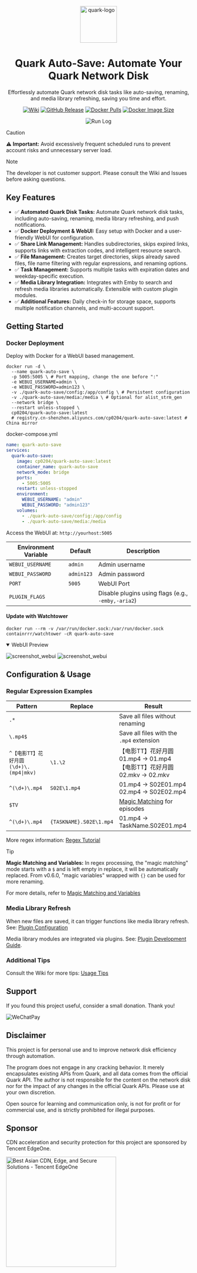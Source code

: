 <div align="center">
  <img src="img/icon.png" alt="quark-logo" width="100">
  <h1>Quark Auto-Save: Automate Your Quark Network Disk</h1>
  <p>Effortlessly automate Quark network disk tasks like auto-saving, renaming, and media library refreshing, saving you time and effort.  </p>

  [![Wiki][wiki-image]][wiki-url]
  [![GitHub Release][gitHub-releases-image]][github-url]
  [![Docker Pulls][docker-pulls-image]][docker-url]
  [![Docker Image Size][docker-image-size-image]][docker-url]

  [wiki-image]: https://img.shields.io/badge/wiki-Documents-green?logo=github
  [gitHub-releases-image]: https://img.shields.io/github/v/release/Cp0204/quark-auto-save?logo=github
  [docker-pulls-image]: https://img.shields.io/docker/pulls/cp0204/quark-auto-save?logo=docker&&logoColor=white
  [docker-image-size-image]: https://img.shields.io/docker/image-size/cp0204/quark-auto-save?logo=docker&&logoColor=white
  [github-url]: https://github.com/Cp0204/quark-auto-save
  [docker-url]: https://hub.docker.com/r/cp0204/quark-auto-save
  [wiki-url]: https://github.com/Cp0204/quark-auto-save/wiki

  <img src="img/run_log.png" alt="Run Log">
</div>

> [!CAUTION]
> ⚠️ **Important:** Avoid excessively frequent scheduled runs to prevent account risks and unnecessary server load.

> [!NOTE]
> The developer is not customer support. Please consult the Wiki and Issues before asking questions.

## Key Features

*   ✅ **Automated Quark Disk Tasks:** Automate Quark network disk tasks, including auto-saving, renaming, media library refreshing, and push notifications.
*   ✅ **Docker Deployment & WebUI:** Easy setup with Docker and a user-friendly WebUI for configuration.
*   ✅ **Share Link Management:**  Handles subdirectories, skips expired links, supports links with extraction codes, and intelligent resource search.
*   ✅ **File Management:** Creates target directories, skips already saved files, file name filtering with regular expressions, and renaming options.
*   ✅ **Task Management:** Supports multiple tasks with expiration dates and weekday-specific execution.
*   ✅ **Media Library Integration:**  Integrates with Emby to search and refresh media libraries automatically. Extensible with custom plugin modules.
*   ✅ **Additional Features:** Daily check-in for storage space, supports multiple notification channels, and multi-account support.

## Getting Started

### Docker Deployment

Deploy with Docker for a WebUI based management.

```shell
docker run -d \
  --name quark-auto-save \
  -p 5005:5005 \ # Port mapping, change the one before ":"
  -e WEBUI_USERNAME=admin \
  -e WEBUI_PASSWORD=admin123 \
  -v ./quark-auto-save/config:/app/config \ # Persistent configuration
  -v ./quark-auto-save/media:/media \ # Optional for alist_strm_gen
  --network bridge \
  --restart unless-stopped \
  cp0204/quark-auto-save:latest
  # registry.cn-shenzhen.aliyuncs.com/cp0204/quark-auto-save:latest # China mirror
```

docker-compose.yml

```yaml
name: quark-auto-save
services:
  quark-auto-save:
    image: cp0204/quark-auto-save:latest
    container_name: quark-auto-save
    network_mode: bridge
    ports:
      - 5005:5005
    restart: unless-stopped
    environment:
      WEBUI_USERNAME: "admin"
      WEBUI_PASSWORD: "admin123"
    volumes:
      - ./quark-auto-save/config:/app/config
      - ./quark-auto-save/media:/media
```

Access the WebUI at: `http://yourhost:5005`

| Environment Variable  | Default    | Description                         |
| --------------------- | ---------- | ----------------------------------- |
| `WEBUI_USERNAME`    | `admin`    | Admin username                      |
| `WEBUI_PASSWORD`    | `admin123` | Admin password                      |
| `PORT`              | `5005`     | WebUI Port                          |
| `PLUGIN_FLAGS`      |            | Disable plugins using flags (e.g.,  `-emby,-aria2`) |

#### Update with Watchtower

```shell
docker run --rm -v /var/run/docker.sock:/var/run/docker.sock containrrr/watchtower -cR quark-auto-save
```

<details open>
<summary>WebUI Preview</summary>

![screenshot_webui](img/screenshot_webui-1.png)
![screenshot_webui](img/screenshot_webui-2.png)

</details>

## Configuration & Usage

### Regular Expression Examples

| Pattern                                | Replace                 | Result                                                                               |
| -------------------------------------- | ----------------------- | ------------------------------------------------------------------------------------ |
| `.*`                                   |                         | Save all files without renaming                                                      |
| `\.mp4$`                               |                         | Save all files with the `.mp4` extension                                             |
| `^【电影TT】花好月圆(\d+)\.(mp4\|mkv)` | `\1.\2`                 | 【电影TT】花好月圆01.mp4 → 01.mp4<br>【电影TT】花好月圆02.mkv → 02.mkv             |
| `^(\d+)\.mp4`                          | `S02E\1.mp4`            | 01.mp4 → S02E01.mp4<br>02.mp4 → S02E02.mp4                                          |
| `$TV`                                  |                         | [Magic Matching](#magic-matching) for episodes                                     |
| `^(\d+)\.mp4`                          | `{TASKNAME}.S02E\1.mp4` | 01.mp4 → TaskName.S02E01.mp4                                                         |

More regex information: [Regex Tutorial](https://github.com/Cp0204/quark-auto-save/wiki/正则处理教程)

> [!TIP]
> **Magic Matching and Variables:** In regex processing, the "magic matching" mode starts with a `$` and is left empty in replace, it will be automatically replaced.  From v0.6.0, "magic variables" wrapped with `{}` can be used for more renaming.

For more details, refer to [Magic Matching and Variables](https://github.com/Cp0204/quark-auto-save/wiki/魔法匹配和魔法变量)

### Media Library Refresh

When new files are saved, it can trigger functions like media library refresh.  See: [Plugin Configuration](https://github.com/Cp0204/quark-auto-save/wiki/插件配置)

Media library modules are integrated via plugins.  See: [Plugin Development Guide](https://github.com/Cp0204/quark-auto-save/tree/main/plugins).

### Additional Tips

Consult the Wiki for more tips: [Usage Tips](https://github.com/Cp0204/quark-auto-save/wiki/使用技巧集锦)

## Support

If you found this project useful, consider a small donation. Thank you!

![WeChatPay](https://cdn.jsdelivr.net/gh/Cp0204/Cp0204@main/img/wechat_pay_qrcode.png)

## Disclaimer

This project is for personal use and to improve network disk efficiency through automation.

The program does not engage in any cracking behavior. It merely encapsulates existing APIs from Quark, and all data comes from the official Quark API. The author is not responsible for the content on the network disk nor for the impact of any changes in the official Quark APIs. Please use at your own discretion.

Open source for learning and communication only, is not for profit or for commercial use, and is strictly prohibited for illegal purposes.

## Sponsor

CDN acceleration and security protection for this project are sponsored by Tencent EdgeOne.

<a href="https://edgeone.ai/?from=github" target="_blank"><img title="Best Asian CDN, Edge, and Secure Solutions - Tencent EdgeOne" src="https://edgeone.ai/media/34fe3a45-492d-4ea4-ae5d-ea1087ca7b4b.png" width="300"></a>